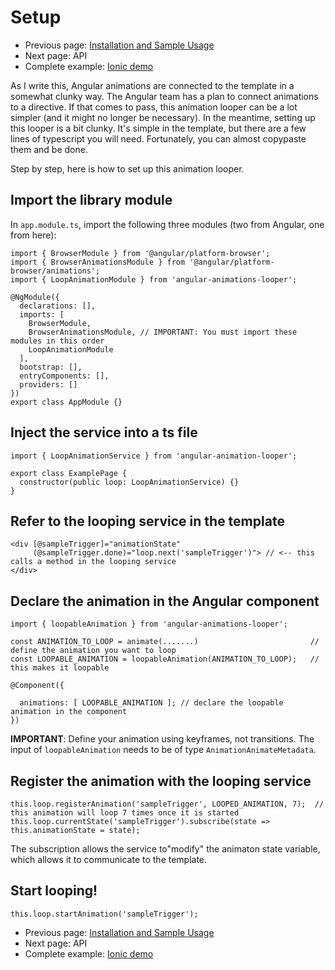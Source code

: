 # Setup

* Previous page: [Installation and Sample Usage](https://github.com/Aaron-Sterling/angular-animation-looper/blob/master/README.md)
* Next page: API
* Complete example: [Ionic demo](https://github.com/Aaron-Sterling/angular-animation-looper/tree/master/ionic%20demo)

As I write this, Angular animations are connected to the template in a somewhat clunky way. The Angular team has a plan to connect animations to a directive.  If that comes to pass, this animation looper can be a lot simpler (and it might no longer be necessary).  In the meantime, setting up this looper is a bit clunky.  It's simple in the template, but there are a few lines of typescript you will need. Fortunately, you can almost copypaste them and be done.

Step by step, here is how to set up this animation looper.

## Import the library module

In ```app.module.ts```, import the following three modules (two from Angular, one from here):

```
import { BrowserModule } from '@angular/platform-browser';
import { BrowserAnimationsModule } from '@angular/platform-browser/animations';
import { LoopAnimationModule } from 'angular-animations-looper';

@NgModule({
  declarations: [],
  imports: [
    BrowserModule,
    BrowserAnimationsModule, // IMPORTANT: You must import these modules in this order
    LoopAnimationModule
  ],
  bootstrap: [],
  entryComponents: [],
  providers: []
})
export class AppModule {}
```

## Inject the service into a ts file

```
import { LoopAnimationService } from 'angular-animation-looper';

export class ExamplePage {
  constructor(public loop: LoopAnimationService) {}
}
```

## Refer to the looping service in the template

```
<div [@sampleTrigger]="animationState" 
     (@sampleTrigger.done)="loop.next('sampleTrigger')"> // <-- this calls a method in the looping service
</div>
```

## Declare the animation in the Angular component

```
import { loopableAnimation } from 'angular-animations-looper';

const ANIMATION_TO_LOOP = animate(.......)                         // define the animation you want to loop
const LOOPABLE_ANIMATION = loopableAnimation(ANIMATION_TO_LOOP);   // this makes it loopable

@Component({

  animations: [ LOOPABLE_ANIMATION ]; // declare the loopable animation in the component
})
```

**IMPORTANT**: Define your animation using keyframes, not transitions. The input of ```loopableAnimation``` needs to be of type ```AnimationAnimateMetadata```.

## Register the animation with the looping service

```
this.loop.registerAnimation('sampleTrigger', LOOPED_ANIMATION, 7);  // this animation will loop 7 times once it is started
this.loop.currentState('sampleTrigger').subscribe(state => this.animationState = state); 
```
The subscription allows the service to"modify" the animaton state variable, which allows it to communicate to the template.

## Start looping!

```
this.loop.startAnimation('sampleTrigger');
```

* Previous page: [Installation and Sample Usage](https://github.com/Aaron-Sterling/angular-animation-looper/blob/master/README.md)
* Next page: API
* Complete example: [Ionic demo](https://github.com/Aaron-Sterling/angular-animation-looper/tree/master/ionic%20demo)
